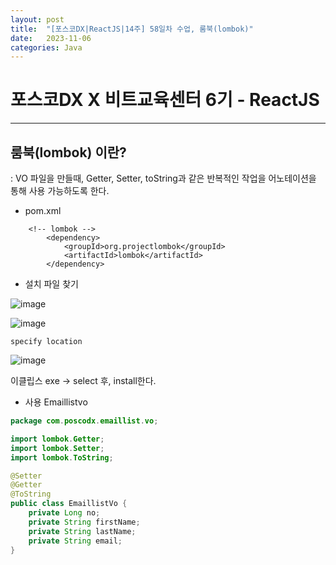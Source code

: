 ```yaml
---
layout: post
title:  "[포스코DX|ReactJS|14주] 58일차 수업, 룸북(lombok)"
date:   2023-11-06
categories: Java
---
```


# 포스코DX X 비트교육센터 6기 - ReactJS

---

## 룸북(lombok) 이란?

: VO 파일을 만들때, Getter, Setter, toString과 같은 반복적인 작업을 어노테이션을 통해 사용 가능하도록 한다.


- pom.xml

```
	<!-- lombok -->
		<dependency>
			<groupId>org.projectlombok</groupId>
			<artifactId>lombok</artifactId>
		</dependency>
```


- 설치 파일 찾기

![image](https://github.com/talkingOrange/talkingOrange.github.io/assets/88815795/0f026f2b-1c32-4d43-a58e-afb0a14050c1)

![image](https://github.com/talkingOrange/talkingOrange.github.io/assets/88815795/d34f4f5e-2d9c-4f11-a3b6-05df38047c30)

`specify location` 

![image](https://github.com/talkingOrange/talkingOrange.github.io/assets/88815795/5eeb46a5-f9b8-4579-a605-048e6cfd4b53)


이클립스 exe -> select 후, install한다.


- 사용 Emaillistvo

```java
package com.poscodx.emaillist.vo;

import lombok.Getter;
import lombok.Setter;
import lombok.ToString;

@Setter
@Getter
@ToString
public class EmaillistVo {
	private Long no;
	private String firstName;
	private String lastName;
	private String email;
}
```
